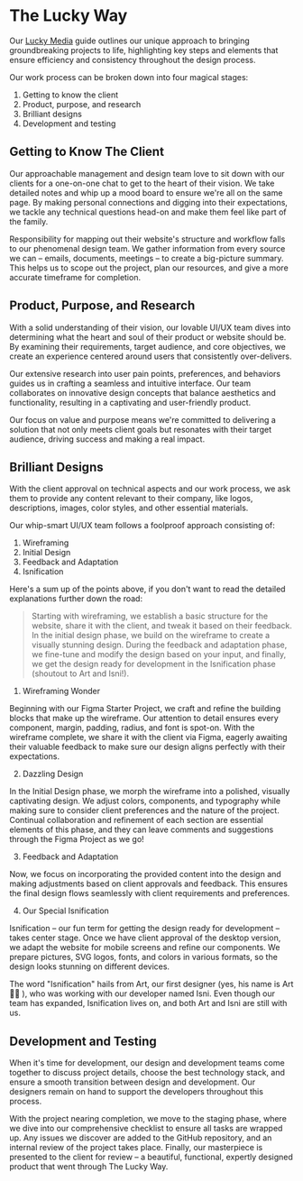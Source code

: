# The Lucky Way
Our [Lucky Media](https://www.luckymedia.dev) guide outlines our unique approach to bringing groundbreaking projects to life, highlighting key steps and elements that ensure efficiency and consistency throughout the design process.

Our work process can be broken down into four magical stages:
1. Getting to know the client
2. Product, purpose, and research
3. Brilliant designs
4. Development and testing

## Getting to Know The Client
Our approachable management and design team love to sit down with our clients for a one-on-one chat to get to the heart of their vision. We take detailed notes and whip up a mood board to ensure we're all on the same page. By making personal connections and digging into their expectations, we tackle any technical questions head-on and make them feel like part of the family.

Responsibility for mapping out their website's structure and workflow falls to our phenomenal design team. We gather information from every source we can – emails, documents, meetings – to create a big-picture summary. This helps us to scope out the project, plan our resources, and give a more accurate timeframe for completion.

## Product, Purpose, and Research
With a solid understanding of their vision, our lovable UI/UX team dives into determining what the heart and soul of their product or website should be. By examining their requirements, target audience, and core objectives, we create an experience centered around users that consistently over-delivers.

Our extensive research into user pain points, preferences, and behaviors guides us in crafting a seamless and intuitive interface. Our team collaborates on innovative design concepts that balance aesthetics and functionality, resulting in a captivating and user-friendly product.

Our focus on value and purpose means we're committed to delivering a solution that not only meets client goals but resonates with their target audience, driving success and making a real impact.

## Brilliant Designs
With the client approval on technical aspects and our work process, we ask them to provide any content relevant to their company, like logos, descriptions, images, color styles, and other essential materials.

Our whip-smart UI/UX team follows a foolproof approach consisting of:
1. Wireframing
2. Initial Design
3. Feedback and Adaptation
4. Isnification

Here's a sum up of the points above, if you don't want to read the detailed explanations further down the road:
> Starting with wireframing, we establish a basic structure for the website, share it with the client, and tweak it based on their feedback. In the initial design phase, we build on the wireframe to create a visually stunning design. During the feedback and adaptation phase, we fine-tune and modify the design based on your input, and finally, we get the design ready for development in the Isnification phase (shoutout to Art and Isni!).

1. Wireframing Wonder

Beginning with our Figma Starter Project, we craft and refine the building blocks that make up the wireframe. Our attention to detail ensures every component, margin, padding, radius, and font is spot-on. With the wireframe complete, we share it with the client via Figma, eagerly awaiting their valuable feedback to make sure our design aligns perfectly with their expectations.

2. Dazzling Design

In the Initial Design phase, we morph the wireframe into a polished, visually captivating design. We adjust colors, components, and typography while making sure to consider client preferences and the nature of the project. Continual collaboration and refinement of each section are essential elements of this phase, and they can leave comments and suggestions through the Figma Project as we go!

3. Feedback and Adaptation

Now, we focus on incorporating the provided content into the design and making adjustments based on client approvals and feedback. This ensures the final design flows seamlessly with client requirements and preferences.

4. Our Special Isnification

Isnification – our fun term for getting the design ready for development – takes center stage. Once we have client approval of the desktop version, we adapt the website for mobile screens and refine our components. We prepare pictures, SVG logos, fonts, and colors in various formats, so the design looks stunning on different devices.

The word "Isnification" hails from Art, our first designer (yes, his name is Art 🤷‍♂️ ), who was working with our developer named Isni. Even though our team has expanded, Isnification lives on, and both Art and Isni are still with us.

## Development and Testing
When it's time for development, our design and development teams come together to discuss project details, choose the best technology stack, and ensure a smooth transition between design and development. Our designers remain on hand to support the developers throughout this process.

With the project nearing completion, we move to the staging phase, where we dive into our comprehensive checklist to ensure all tasks are wrapped up. Any issues we discover are added to the GitHub repository, and an internal review of the project takes place. Finally, our masterpiece is presented to the client for review – a beautiful, functional, expertly designed product that went through The Lucky Way.
